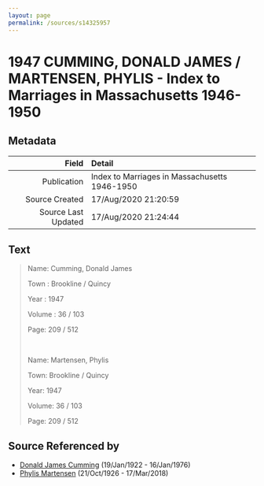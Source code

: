 ```yaml
---
layout: page
permalink: /sources/s14325957
---
```


# 1947 CUMMING, DONALD JAMES / MARTENSEN, PHYLIS - Index to Marriages in Massachusetts 1946-1950

## Metadata
Field | Detail
---:|:---
Publication | Index to Marriages in Massachusetts 1946-1950
Source Created | 17/Aug/2020 21:20:59
Source Last Updated | 17/Aug/2020 21:24:44

## Text

> Name: Cumming, Donald James
>
> Town : Brookline / Quincy
>
> Year : 1947
>
> Volume : 36 / 103
>
> Page: 209 / 512
>
> <br/>
>
> Name: Martensen, Phylis
>
> Town: Brookline / Quincy
>
> Year: 1947
>
> Volume: 36 / 103
>
> Page: 209 / 512
>

## Source Referenced by

* [Donald James Cumming](../people/@42110198@-donald-james-cumming-b1922-1-19-d1976-1-16.md) (19/Jan/1922 - 16/Jan/1976)
* [Phylis Martensen](../people/@56344636@-phylis-martensen-b1926-10-21-d2018-3-17.md) (21/Oct/1926 - 17/Mar/2018)
